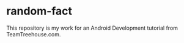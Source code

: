 # random-fact

This repository is my work for an Android Development tutorial from TeamTreehouse.com.
